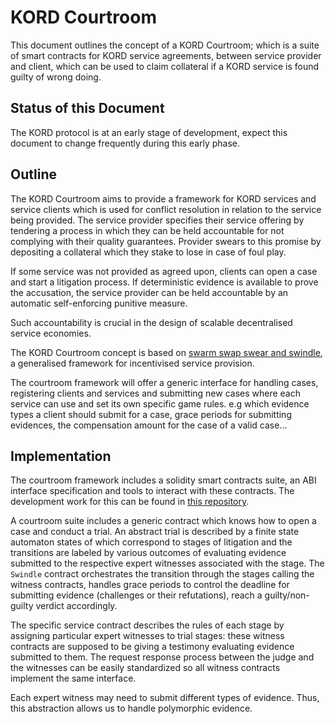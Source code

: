 # KORD Courtroom

This document outlines the concept of a KORD Courtroom; which is a suite of smart contracts
for KORD service agreements, between service provider and client, which can
be used to claim collateral if a KORD service is found guilty of wrong doing.

## Status of this Document

The KORD protocol is at an early stage of development, expect this document to
change frequently during this early phase.

## Outline

The KORD Courtroom aims to provide a framework for KORD services and service
clients which is used for conflict resolution in relation to the service being provided.
The service provider specifies their service offering by tendering a process
in which they can be held accountable for not complying with their quality guarantees.
Provider swears to this promise by depositing a collateral which they stake to lose
in case of foul play.

If some service was not provided as agreed upon, clients can open a case and start
a litigation process. If deterministic evidence is available to prove the accusation,
the service provider can be held accountable by an automatic self-enforcing punitive measure.

Such accountability is crucial in the design of scalable decentralised service economies.

The KORD Courtroom concept is based on [swarm swap swear and swindle](http://swarm-gateways.net/bzz:/theswarm.eth/ethersphere/orange-papers/1/sw%5E3.pdf),
a generalised framework for incentivised service provision.

The courtroom framework will offer a generic interface for handling cases,
registering clients and services and submitting new cases where each service can use
and set its own specific game rules.
e.g which evidence types a client should submit for a case, grace periods for submitting
evidences, the compensation amount for the case of a valid case...


## Implementation

The courtroom framework includes a solidity smart contracts suite, an ABI interface
specification and tools to interact with these contracts. The development work for this
can be found in [this repository](https://github.com/ethersphere/swap-swear-and-swindle).

A courtroom suite includes a generic contract which knows how to open a case and conduct a trial.
An abstract trial is described by a finite state automaton states of which correspond to stages of litigation and
the transitions are labeled by various outcomes of evaluating evidence submitted to the respective expert witnesses
associated with the stage.
The `Swindle` contract orchestrates the transition through the stages calling the witness contracts,
handles grace periods to control the deadline for submitting evidence (challenges or their refutations),
reach a guilty/non-guilty verdict accordingly.

The specific service contract describes the rules of each stage by assigning
particular expert witnesses to trial stages: these witness contracts are supposed to be giving a testimony
evaluating evidence submitted to them. The request response process between the judge and the witnesses can
be easily standardized so all witness contracts implement the same interface.

Each expert witness may need to submit different types of evidence. Thus, this abstraction allows us to handle polymorphic evidence.


